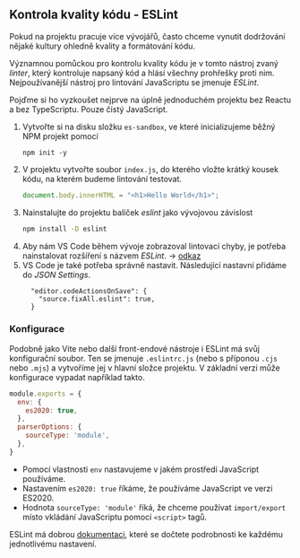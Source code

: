 ## Kontrola kvality kódu - ESLint

Pokud na projektu pracuje více vývojářů, často chceme vynutit dodržování nějaké kultury ohledně kvality a formátování kódu.

Významnou pomůckou pro kontrolu kvality kódu je v tomto nástroj zvaný *linter*, který kontroluje napsaný kód a hlásí všechny prohřešky proti nim. Nejpoužívanější nástroj pro lintování JavaScriptu se jmenuje *ESLint*.

Pojďme si ho vyzkoušet nejprve na úplně jednoduchém projektu bez Reactu a bez TypeScriptu. Pouze čistý JavaScript.

1. Vytvořte si na disku složku `es-sandbox`, ve které inicializujeme běžný NPM projekt pomocí
   ```
   npm init -y
   ```
1. V projektu vytvořte soubor `index.js`, do kterého vložte krátký kousek kódu, na kterém budeme lintování testovat.
   ```js
   document.body.innerHTML = "<h1>Hello World</h1>";
   ```
1. Nainstalujte do projektu balíček *eslint* jako vývojovou závislost
   ```bash
   npm install -D eslint
   ```
1. Aby nám VS Code během vývoje zobrazoval lintovací chyby, je potřeba nainstalovat rozšíření s názvem *ESLint*. → [odkaz](https://marketplace.visualstudio.com/items?itemName=dbaeumer.vscode-eslint)
1. VS Code je také potřeba správně nastavit. Následující nastavní přidáme do *JSON Settings*.
   ```
     "editor.codeActionsOnSave": {
       "source.fixAll.eslint": true,
     }
   ```

### Konfigurace

Podobně jako Vite nebo další front-endové nástroje i ESLint má svůj konfigurační soubor. Ten se jmenuje `.eslintrc.js` (nebo s příponou `.cjs` nebo `.mjs`) a vytvoříme jej v hlavní složce projektu. V základní verzi může konfigurace vypadat například takto.

```js
module.exports = {
  env: {
    es2020: true,
  },
  parserOptions: {
    sourceType: 'module',
  },
}
```

- Pomocí vlastnosti `env` nastavujeme v jakém prostředí JavaScript používáme.
- Nastavením `es2020: true` říkáme, že používáme JavaScript ve verzi ES2020.
- Hodnota `sourceType: 'module'` říká, že chceme používat `import/export` místo vkládání JavaScriptu pomocí `<script>` tagů.

ESLint má dobrou [dokumentaci](https://eslint.org/docs/latest/user-guide/configuring/), které se dočtete podrobnosti ke každému jednotlivému nastavení.
